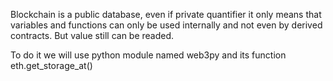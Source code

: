 Blockchain is a public database, even if private quantifier it only means that variables and functions can only be used internally and not even by derived contracts. But value still can be readed.

To do it we will use python module named web3py and its function eth.get_storage_at()

